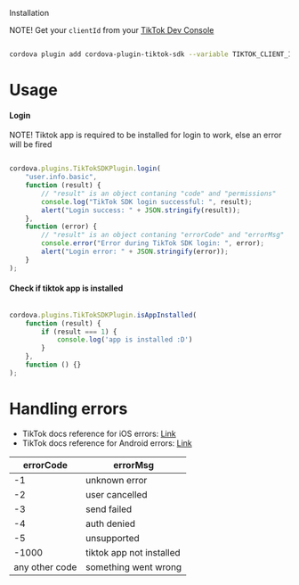 Installation

NOTE! Get your `clientId` from your [TikTok Dev Console](https://developers.tiktok.com/apps/)

```bash

cordova plugin add cordova-plugin-tiktok-sdk --variable TIKTOK_CLIENT_ID="xxxx"

```

# Usage

#### Login

NOTE! Tiktok app is required to be installed for login to work, else an error will be fired

```js

cordova.plugins.TikTokSDKPlugin.login(
	"user.info.basic",
	function (result) {
		// "result" is an object contaning "code" and "permissions"
		console.log("TikTok SDK login successful: ", result);
		alert("Login success: " + JSON.stringify(result));
	},
	function (error) {
		// "result" is an object contaning "errorCode" and "errorMsg"
		console.error("Error during TikTok SDK login: ", error);
		alert("Login error: " + JSON.stringify(error));
	}
);

```

#### Check if tiktok app is installed

```js

cordova.plugins.TikTokSDKPlugin.isAppInstalled(
	function (result) {
		if (result === 1) {
			console.log('app is installed :D')
		}
	},
	function () {}
);

```

# Handling errors

- TikTok docs reference for iOS errors: [Link](https://developers.tiktok.com/doc/getting-started-ios-handling-errors/)
- TikTok docs reference for Android errors: [Link](https://developers.tiktok.com/doc/getting-started-android-handling-errors/)

| errorCode      | errorMsg                 |
| -------------- | ------------------------ |
| -1             | unknown error            |
| -2             | user cancelled           |
| -3             | send failed              |
| -4             | auth denied              |
| -5             | unsupported              |
| -1000          | tiktok app not installed |
| any other code | something went wrong     |